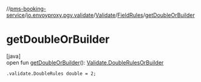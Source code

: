 //[pms-booking-service](../../../../index.md)/[io.envoyproxy.pgv.validate](../../index.md)/[Validate](../index.md)/[FieldRules](index.md)/[getDoubleOrBuilder](get-double-or-builder.md)

# getDoubleOrBuilder

[java]\
open fun [getDoubleOrBuilder](get-double-or-builder.md)(): [Validate.DoubleRulesOrBuilder](../-double-rules-or-builder/index.md)

`.validate.DoubleRules double = 2;`